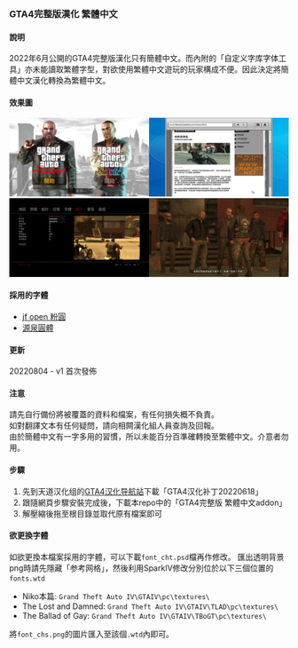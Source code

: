 ### GTA4完整版漢化 繁體中文

#### 說明
2022年6月公開的GTA4完整版漢化只有簡體中文。而內附的「自定义字库字体工具」亦未能讀取繁體字型，對欲使用繁體中文遊玩的玩家構成不便。因此決定將簡體中文漢化轉換為繁體中文。<br>

#### 效果圖
<img src="https://github.com/Megumi-B/GTA4_FullTran_CHT/raw/main/Showcase_1.jpg" width="50%"><img src="https://github.com/Megumi-B/GTA4_FullTran_CHT/raw/main/Showcase_2.jpg" width="50%">
<img src="https://github.com/Megumi-B/GTA4_FullTran_CHT/raw/main/Showcase_3.jpg" width="50%"><img src="https://github.com/Megumi-B/GTA4_FullTran_CHT/raw/main/Showcase_4.jpg" width="50%">

#### 採用的字體
- [jf open 粉圓](https://github.com/justfont/open-huninn-font)
- [源泉圓體](https://github.com/ButTaiwan/gensen-font)

#### 更新
20220804 - v1 首次發佈

#### 注意
請先自行備份將被覆蓋的資料和檔案，有任何損失概不負責。<br>
如對翻譯文本有任何疑問，請向相闗漢化組人員查詢及回報。<br>
由於簡體中文有一字多用的習慣，所以未能百分百準確轉換至繁體中文。介意者勿用。<br>

#### 步驟
1. 先到天道汉化组的[GTA4汉化导航站](https://b9348.gitee.io/#1)下載「GTA4汉化补丁20220618」<br>
2. 跟隨網頁步驟安裝完成後，下載本repo中的「GTA4完整版 繁體中文addon」<br>
3. 解壓縮後拖至根目錄並取代原有檔案即可<br>

#### 欲更換字體
如欲更換本檔案採用的字體，可以下載`font_cht.psd`檔再作修改。
匯出透明背景png時請先隱藏「参考网格」，然後利用SparkIV修改分別位於以下三個位置的`fonts.wtd`
- Niko本篇: `Grand Theft Auto IV\GTAIV\pc\textures\`
- The Lost and Damned: `Grand Theft Auto IV\GTAIV\TLAD\pc\textures\`
- The Ballad of Gay: `Grand Theft Auto IV\GTAIV\TBoGT\pc\textures\`

將`font_chs.png`的圖片匯入至該個`.wtd`內即可。<br>
